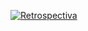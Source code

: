 <a href="https://ibb.co/QJHLhzm"><img src="https://i.ibb.co/nbmkZ5g/Retrospectiva.png" alt="Retrospectiva" border="0"></a>